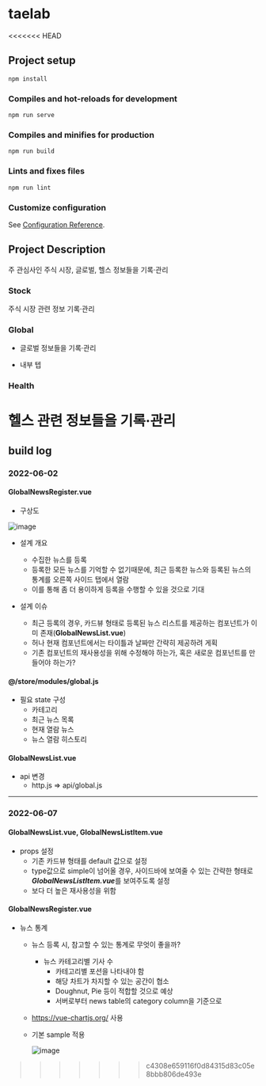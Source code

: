 # taelab

<<<<<<< HEAD
## Project setup

```
npm install
```

### Compiles and hot-reloads for development

```
npm run serve
```

### Compiles and minifies for production

```
npm run build
```

### Lints and fixes files

```
npm run lint
```

### Customize configuration

See [Configuration Reference](https://cli.vuejs.org/config/).

## Project Description

주 관심사인 주식 시장, 글로벌, 헬스 정보들을 기록·관리

### Stock

주식 시장 관련 정보 기록·관리

### Global

- 글로벌 정보들을 기록·관리

- 내부 텝

### Health

헬스 관련 정보들을 기록·관리
=======
## build log
### 2022-06-02
#### GlobalNewsRegister.vue
- 구상도
  
![image](https://user-images.githubusercontent.com/100591243/171560765-2bf57b5f-136a-48f3-a468-3ae3e6080dff.png)
  
- 설계 개요
  + 수집한 뉴스를 등록
  + 등록한 모든 뉴스를 기억할 수 없기때문에, 최근 등록한 뉴스와 등록된 뉴스의 통계를 오른쪽 사이드 탭에서 열람
  + 이를 통해 좀 더 용이하게 등록을 수행할 수 있을 것으로 기대

- 설계 이슈
  + 최근 등록의 경우, 카드뷰 형태로 등록된 뉴스 리스트를 제공하는 컴포넌트가 이미 존재(**GlobalNewsList.vue**)
  + 허나 현재 컴포넌트에서는 타이틀과 날짜만 간략히 제공하려 게획
  + 기존 컴포넌트의 재사용성을 위해 수정해야 하는가, 혹은 새로운 컴포넌트를 만들어야 하는가?

#### @/store/modules/global.js
- 필요 state 구성
  + 카테고리
  + 최근 뉴스 목록
  + 현재 열람 뉴스
  + 뉴스 열람 히스토리

#### GlobalNewsList.vue
- api 변경
  + http.js => api/global.js

- - -

### 2022-06-07
#### GlobalNewsList.vue, GlobalNewsListItem.vue
- props 설정
  + 기존 카드뷰 형태를 default 값으로 설정
  + type값으로 simple이 넘어올 경우, 사이드바에 보여줄 수 있는 간략한 형태로 ***GlobalNewsListItem.vue***를 보여주도록 설정
  + 보다 더 높은 재사용성을 위함

#### GlobalNewsRegister.vue
- 뉴스 통계
  + 뉴스 등록 시, 참고할 수 있는 통계로 무엇이 좋을까?
    + 뉴스 카테고리별 기사 수
      + 카테고리별 포션을 나타내야 함
      + 해당 차트가 차지할 수 있는 공간이 협소
      + Doughnut, Pie 등이 적합할 것으로 예상
      + 서버로부터 news table의 category column을 기준으로 
  + https://vue-chartjs.org/ 사용
  + 기본 sample 적용
  
    ![image](https://user-images.githubusercontent.com/100591243/172298084-703c96a2-afb8-463e-9376-3f6746b49cff.png)

>>>>>>> c4308e659116f0d84315d83c05e8bbb806de493e
